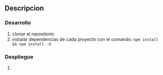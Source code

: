 ## Descripcion 



### Desarrollo
1. clonar el repositorio
2. instalar dependencias de cada proyecto con el comando: 
`npm install && npm install -d`


### Despliegue
1. 